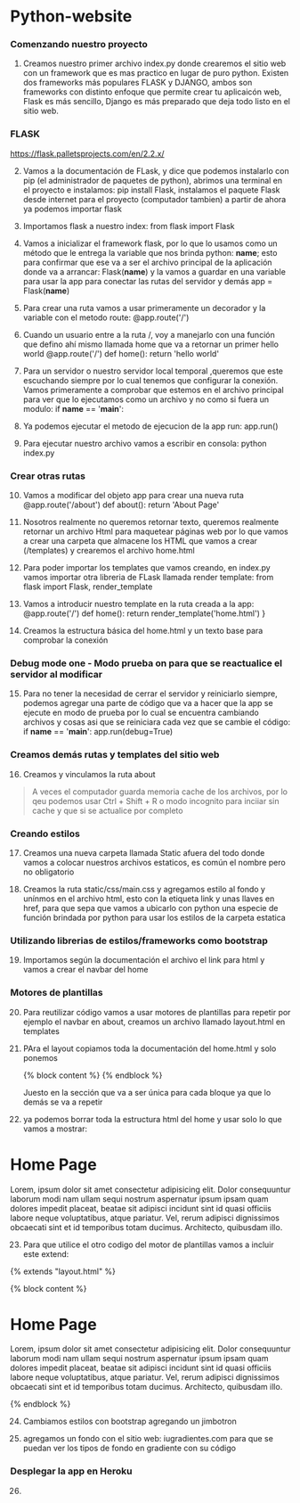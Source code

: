 # Python-website

### Comenzando nuestro proyecto

1. Creamos nuestro primer archivo index.py donde crearemos el sitio web con un framework que es mas practico en lugar de puro python. Existen dos frameworks más populares FLASK y DJANGO, ambos son frameworks con distinto enfoque que permite crear tu aplicaicón web, Flask es más sencillo, Django es más preparado que deja todo listo en el sitio web.

### FLASK

https://flask.palletsprojects.com/en/2.2.x/

2. Vamos a la documentación de FLask, y dice que podemos instalarlo con pip (el administrador de paquetes de python), abrimos una terminal en el proyecto e instalamos: pip install Flask, instalamos el paquete Flask desde internet para el proyecto (computador tambien) a partir de ahora ya podemos importar flask

3. Importamos flask a nuestro index: from flask import Flask

4. Vamos a inicializar el framework flask, por lo que lo usamos como un método que le entrega la variable que nos brinda python: __name__; esto para confirmar que ese va a ser el archivo principal de la aplicación donde va a arrancar: Flask(__name__) y la vamos a guardar en una variable para usar la app para conectar las rutas del servidor y demás
    app = Flask(__name__)

5. Para crear una ruta vamos a usar primeramente un decorador y la variable con el metodo route: 
            @app.route('/')

6. Cuando un usuario entre a la ruta /, voy a manejarlo con una función que defino ahí mismo llamada home que va a retornar un primer hello world
            @app.route('/')
            def home():
            return 'hello world'

7. Para un servidor o nuestro servidor local temporal ,queremos que este escuchando siempre por lo cual tenemos que configurar la conexión.
    Vamos primeramente a comprobar que estemos en el archivo principal para ver que lo ejecutamos como un archivo y no como si fuera un modulo:
    if __name__ == '__main__':

8. Ya podemos ejecutar el metodo de ejecucion de la app run: 
    app.run()

9. Para ejecutar nuestro archivo vamos a escribir en consola: python index.py

### Crear otras rutas

10. Vamos a modificar del objeto app para crear una nueva ruta
        @app.route('/about')
        def about():
            return 'About Page'

11. Nosotros realmente no queremos retornar texto, queremos realmente retornar un archivo Html para maquetear páginas web por lo que vamos a crear una carpeta que almacene los HTML que vamos a crear (/templates) y crearemos el archivo home.html

12. Para poder importar los templates que vamos creando, en index.py vamos importar otra libreria de FLask llamada render template: from flask import Flask, render_template

13. Vamos a introducir nuestro template en la ruta creada a la app: 
        @app.route('/')
        def home():
            return render_template('home.html')
            }

14. Creamos la estructura básica del home.html y un texto base para comprobar la conexión

### Debug mode one - Modo prueba on para que se reactualice el servidor al modificar

15. Para no tener la necesidad de cerrar el servidor y reiniciarlo siempre, podemos agregar una parte de código que va a hacer que la app se ejecute en modo de prueba por lo cual se encuentra cambiando archivos y cosas asi que se reiniciara cada vez que se cambie el código:
        if __name__ == '__main__':
        app.run(debug=True)

### Creamos demás rutas y templates del sitio web

16. Creamos y vinculamos la ruta about

>A veces el computador guarda memoria cache de los archivos, por lo qeu podemos usar Ctrl + Shift + R o modo incognito para inciiar sin cache y que si se actualice por completo

### Creando estilos

17. Creamos una nueva carpeta llamada Static afuera del todo donde vamos a colocar nuestros archivos estaticos, es común el nombre pero no obligatorio

18. Creamos la ruta static/css/main.css y agregamos estilo al fondo y unínmos en el archivo html, esto con la etiqueta link y unas llaves en href, para que sepa que vamos a ubicarlo con python una especie de función brindada por python para usar los estilos de la carpeta estatica

    <link rel="stylesheet" href="{{ url_for('static', filename='css/main.css') }}">

### Utilizando librerias de estilos/frameworks como bootstrap

19. Importamos según la documentación el archivo el link para html y vamos a crear el navbar del home

### Motores de plantillas

20. Para reutilizar código vamos a usar motores de plantillas para repetir por ejemplo el navbar en about, creamos un archivo llamado layout.html en templates

21. PAra el layout copiamos toda la documentación del home.html y solo ponemos 

    <section>
        {% block content %}
        {% endblock %}
    </section>

    Juesto en la sección que va a ser única para cada bloque ya que lo demás se va a repetir

22. ya podemos borrar toda la estructura html del home y usar solo lo que vamos a mostrar: 
<h1>Home Page</h1>
<p>Lorem, ipsum dolor sit amet consectetur adipisicing elit. Dolor consequuntur laborum modi nam ullam sequi nostrum aspernatur ipsum ipsam quam dolores impedit placeat, beatae sit adipisci incidunt sint id quasi officiis labore neque voluptatibus, atque pariatur. Vel, rerum adipisci dignissimos obcaecati sint et id temporibus totam ducimus. Architecto, quibusdam illo.</p>


23. Para que utilice el otro codigo del motor de plantillas vamos a incluir este extend: 

{% extends "layout.html" %}    

{% block content %}
<h1>Home Page</h1>
<p>Lorem, ipsum dolor sit amet consectetur adipisicing elit. Dolor consequuntur laborum modi nam ullam sequi nostrum aspernatur ipsum ipsam quam dolores impedit placeat, beatae sit adipisci incidunt sint id quasi officiis labore neque voluptatibus, atque pariatur. Vel, rerum adipisci dignissimos obcaecati sint et id temporibus totam ducimus. Architecto, quibusdam illo.</p>
{% endblock %}

24. Cambiamos estilos con bootstrap agregando un jimbotron

25. agregamos un fondo con el sitio web: iugradientes.com para que se puedan ver los tipos de fondo en gradiente con su código

### Desplegar la app en Heroku

26. 